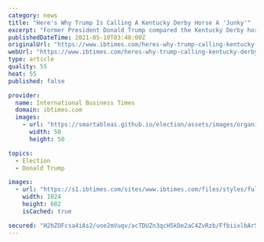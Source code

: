 ```yaml
---
category: news
title: "Here's Why Trump Is Calling A Kentucky Derby Horse A 'Junky'"
excerpt: "Former President Donald Trump compared the Kentucky Derby horse to the \"borders\" and \"fake presidential election.\""
publishedDateTime: 2021-05-10T03:48:00Z
originalUrl: "https://www.ibtimes.com/heres-why-trump-calling-kentucky-derby-horse-junky-3195840"
webUrl: "https://www.ibtimes.com/heres-why-trump-calling-kentucky-derby-horse-junky-3195840"
type: article
quality: 55
heat: 55
published: false

provider:
  name: International Business Times
  domain: ibtimes.com
  images:
    - url: "https://smartableai.github.io/election/assets/images/organizations/ibtimes.com-50x50.jpg"
      width: 50
      height: 50

topics:
  - Election
  - Donald Trump

images:
  - url: "https://s1.ibtimes.com/sites/www.ibtimes.com/files/styles/full/public/2021/05/09/medina-spirit-ridden-by-jockey-john-velazquez-could.jpg"
    width: 1024
    height: 682
    isCached: true

secured: "H2hZOFcsa4iAs2/uoe2mVuqv/acTDUZn3qcH5kDe2aC4ZvRzb/FfbiixlbArSUiXZ8vJ3ei80YTE9tiB33X1OGpeqE3dMjZhpKq6sz56/hCdWpZZUNU791FBepuwldDKl02FG4Fj+YD1I8ejnQdhtbx7lF9MthUY7Lguo3fV1jp0DDbol7jEKrRY6WshG9MBBdtCWYtDG1alzm8ZOe130PQ89yywoPhqlHqIVqTU6C2hXTWkobU3gTiJMmQhhrNeymD/H2fP/pCfIhXkFNztl8WMpkouhk4Bco8aODzMnyjMaO8s67Uok7A2pCpzC7BMLhCgNr3I+MMR6MsoXqrwj5JZIevs0E0OiWJfz4yijI0=;WQyGQoEDmSp1HLpjyX7Ynw=="
---
```


